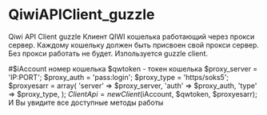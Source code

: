 # QiwiAPIClient_guzzle
 Qiwi API Client guzzle
 Клиент QIWI кошелька работающий через прокси сервер.
 Каждому кошельку должен быть присвоен свой прокси сервер. Без прокси работать не будет. 
Изпользуется guzzle client.
 

#$iAccount номер кошелька 
$qwtoken - токен кошелька 
$proxy_server = 'IP:PORT';
$proxy_auth = 'pass:login';
$proxy_type = 'https/soks5'; 
$proxyesarr = array(
'server' => $proxy_server,
'auth' => $proxy_auth,
'type' => $proxy_type, 
);
$ClientApi = new Client($iAccount, $qwtoken, $proxyesarr);
И Вы увидите все доступные методы работы 

